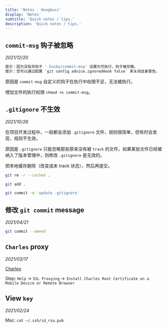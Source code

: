 ```yaml
---
title: 'Notes - Hongbusi'
display: 'Notes'
subtitle: 'Quick notes / tips.'
description: 'Quick notes / tips.'
---
```


## `commit-msg` 钩子被忽略

_2021/12/20_

``` bash
提示：因为没有将钩子 '.husky/commit-msg' 设置为可执行，钩子被忽略。
提示：您可以通过配置 `git config advice.ignoredHook false` 来关闭这条警告。
```

原因是 `commit-msg` 自定义的钩子在执行中权限不足，无法被执行。

增加文件的执行权限 `chmod +x commit-msg`。

## `.gitignore` 不生效

_2021/10/26_

在项目开发过程中，一般都会添加 `.gitignore` 文件，规则很简单，但有时会发现，规则不生效。

原因是 `.gitignore` 只能忽略那些原来没有被 `track` 的文件，如果某些文件已经被纳入了版本管理中，则修改 `.gitignore` 是无效的。

把本地缓存删除（改变成未 track 状态），然后再提交。

``` bash
git rm -r --cached .

git add .

git commit -m 'update .gitignore'
```

## 修改 `git commit` message

_2021/04/21_

``` bash
git commit --amend
```

## `Charles` proxy

_2021/03/17_

[Charles](https://www.charlesproxy.com)

Step: `Help` -> `SSL Proxying` -> `Install Charles Root Certificate on a Mobile Device or Remote Browser`

## View `key`

_2021/02/24_

Mac: `cat ~/.ssh/id_rsa.pub`
